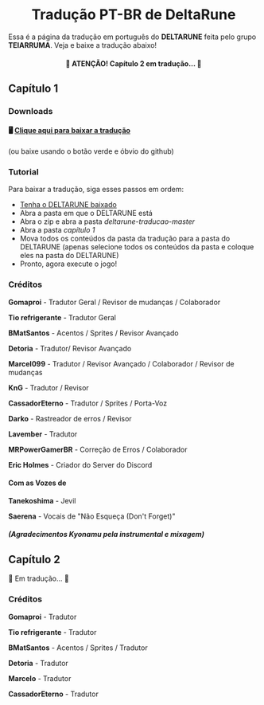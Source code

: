 <h1 align="center">
  Tradução PT-BR de DeltaRune
</h1>

Essa é a página da tradução em português do **DELTARUNE** feita pelo grupo **TEIARRUMA**.
Veja e baixe a tradução abaixo!

<h4 align="center"> 
	🚧  ATENÇÃO! Capítulo 2 em tradução...  🚧
</h4>

## Capítulo 1

### Downloads

#### 🖥️ [Clique aqui para baixar a tradução](http://bit.ly/deltatrad)
(ou baixe usando o botão verde e óbvio do github)

### Tutorial
Para baixar a tradução, siga esses passos em ordem:

- [Tenha o DELTARUNE baixado](https://www.deltarune.com/)
- Abra a pasta em que o DELTARUNE está
- Abra o zip e abra a pasta *deltarune-traducao-master*
- Abra a pasta *capítulo 1*
- Mova todos os conteúdos da pasta da tradução para a pasta do DELTARUNE (apenas selecione todos os conteúdos da pasta e coloque eles na pasta do DELTARUNE)
- Pronto, agora execute o jogo!

### Créditos

**Gomaproi** - Tradutor Geral / Revisor de mudanças / Colaborador

**Tio refrigerante** - Tradutor Geral

**BMatSantos** - Acentos / Sprites / Revisor Avançado

**Detoria** - Tradutor/ Revisor Avançado

**Marcel099** - Tradutor / Revisor Avançado / Colaborador / Revisor de mudanças

**KnG** - Tradutor / Revisor

**CassadorEterno** - Tradutor / Sprites / Porta-Voz

**Darko** - Rastreador de erros / Revisor

**Lavember** - Tradutor

**MRPowerGamerBR** - Correção de Erros / Colaborador

**Eric Holmes** - Criador do Server do Discord

#### Com as Vozes de

**Tanekoshima** - Jevil

**Saerena** -  Vocais de "Não Esqueça (Don't Forget)"
##### (Agradecimentos *Kyonamu* pela instrumental e mixagem)

## Capítulo 2

🚧  Em tradução...  🚧

### Créditos

**Gomaproi** - Tradutor

**Tio refrigerante** - Tradutor

**BMatSantos** - Acentos / Sprites / Tradutor

**Detoria** - Tradutor

**Marcelo** - Tradutor

**CassadorEterno** - Tradutor
